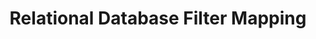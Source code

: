 ---
title: Relational Database Filter Mapping
description: A simple example of a mapping that uses a filter.
---